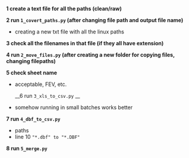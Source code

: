 __1 create a text file for all the paths (clean/raw)__

__2 run  `1_covert_paths.py`  (after changing file path and output file name)__

 - creating a new txt file with all the linux paths

__3 check all the filenames in that file (if they all have extension)__

__4 run `2_move_files.py` (after creating a new folder for copying files, changing filepaths)__

__5 check sheet name__

   - acceptable, FEV, etc.

     __6 run `3_xls_to_csv.py` __

- somehow running in small batches works better

__7 run `4_dbf_to_csv.py`__

- paths
- line 10 ```"*.dbf" to "*.DBF"```

__8 run `5_merge.py`__

